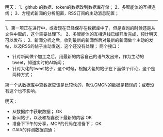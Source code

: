 明天：
1、github 的数据、token的数据改到数据库存储；
2、多智能体的互相连线；
3、方程式新闻的分析配置，RSS订阅的主动消息配置；



--- 
1、第一项正在进行中，或者现在已经保存在数据库中了，但是查询的时候还是从文件中取的，这个需要处理下。
2、多智能体的互相连线已经开发完成，预计明天可以发布；
3、新闻分析之后，收到最新的新闻然后对最新的新闻做个主动的发帖，以及RSS的帖子主动发送，这个还没有处理；
两个接口：
- 针对新闻做个加工之后，用最新的内容自己的语气发出来，作为主动的tweet，知道实时的AI新闻；
- 针对大佬的tweet帖子，这个时候，根据大佬的帖子在下面做个评论，这个是两种方式；

第一个从数据库中查数据应该是比较快的，默认GMGN的数据是错误的；或者没有这个也不影响。



明天：
- 从数据库中获取数据；  OK
- 新闻帖子，以及和胡鑫说下最新的内容  OK  
- 准备下下午的分享，MCP的代码在准备下；   OK 
- GAIA的评测数据跑通；